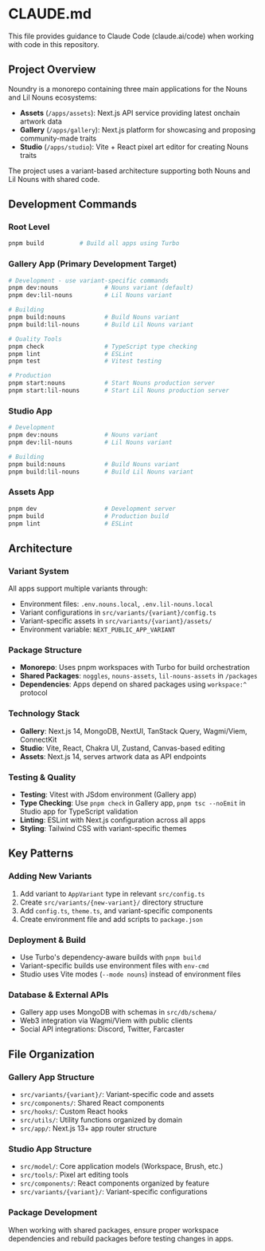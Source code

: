 # CLAUDE.md

This file provides guidance to Claude Code (claude.ai/code) when working with code in this repository.

## Project Overview

Noundry is a monorepo containing three main applications for the Nouns and Lil Nouns ecosystems:

- **Assets** (`/apps/assets`): Next.js API service providing latest onchain artwork data
- **Gallery** (`/apps/gallery`): Next.js platform for showcasing and proposing community-made traits
- **Studio** (`/apps/studio`): Vite + React pixel art editor for creating Nouns traits

The project uses a variant-based architecture supporting both Nouns and Lil Nouns with shared code.

## Development Commands

### Root Level
```bash
pnpm build          # Build all apps using Turbo
```

### Gallery App (Primary Development Target)
```bash
# Development - use variant-specific commands
pnpm dev:nouns             # Nouns variant (default)
pnpm dev:lil-nouns         # Lil Nouns variant

# Building
pnpm build:nouns           # Build Nouns variant
pnpm build:lil-nouns       # Build Lil Nouns variant

# Quality Tools
pnpm check                 # TypeScript type checking
pnpm lint                  # ESLint
pnpm test                  # Vitest testing

# Production
pnpm start:nouns           # Start Nouns production server
pnpm start:lil-nouns       # Start Lil Nouns production server
```

### Studio App
```bash
# Development
pnpm dev:nouns             # Nouns variant
pnpm dev:lil-nouns         # Lil Nouns variant

# Building
pnpm build:nouns           # Build Nouns variant
pnpm build:lil-nouns       # Build Lil Nouns variant
```

### Assets App
```bash
pnpm dev                   # Development server
pnpm build                 # Production build
pnpm lint                  # ESLint
```

## Architecture

### Variant System
All apps support multiple variants through:
- Environment files: `.env.nouns.local`, `.env.lil-nouns.local`
- Variant configurations in `src/variants/{variant}/config.ts`
- Variant-specific assets in `src/variants/{variant}/assets/`
- Environment variable: `NEXT_PUBLIC_APP_VARIANT`

### Package Structure
- **Monorepo**: Uses pnpm workspaces with Turbo for build orchestration
- **Shared Packages**: `noggles`, `nouns-assets`, `lil-nouns-assets` in `/packages`
- **Dependencies**: Apps depend on shared packages using `workspace:^` protocol

### Technology Stack
- **Gallery**: Next.js 14, MongoDB, NextUI, TanStack Query, Wagmi/Viem, ConnectKit
- **Studio**: Vite, React, Chakra UI, Zustand, Canvas-based editing
- **Assets**: Next.js 14, serves artwork data as API endpoints

### Testing & Quality
- **Testing**: Vitest with JSdom environment (Gallery app)
- **Type Checking**: Use `pnpm check` in Gallery app, `pnpm tsc --noEmit` in Studio app for TypeScript validation
- **Linting**: ESLint with Next.js configuration across all apps
- **Styling**: Tailwind CSS with variant-specific themes

## Key Patterns

### Adding New Variants
1. Add variant to `AppVariant` type in relevant `src/config.ts`
2. Create `src/variants/{new-variant}/` directory structure
3. Add `config.ts`, `theme.ts`, and variant-specific components
4. Create environment file and add scripts to `package.json`

### Deployment & Build
- Use Turbo's dependency-aware builds with `pnpm build`
- Variant-specific builds use environment files with `env-cmd`
- Studio uses Vite modes (`--mode nouns`) instead of environment files

### Database & External APIs
- Gallery app uses MongoDB with schemas in `src/db/schema/`
- Web3 integration via Wagmi/Viem with public clients
- Social API integrations: Discord, Twitter, Farcaster

## File Organization

### Gallery App Structure
- `src/variants/{variant}/`: Variant-specific code and assets
- `src/components/`: Shared React components
- `src/hooks/`: Custom React hooks
- `src/utils/`: Utility functions organized by domain
- `src/app/`: Next.js 13+ app router structure

### Studio App Structure
- `src/model/`: Core application models (Workspace, Brush, etc.)
- `src/tools/`: Pixel art editing tools
- `src/components/`: React components organized by feature
- `src/variants/{variant}/`: Variant-specific configurations

### Package Development
When working with shared packages, ensure proper workspace dependencies and rebuild packages before testing changes in apps.